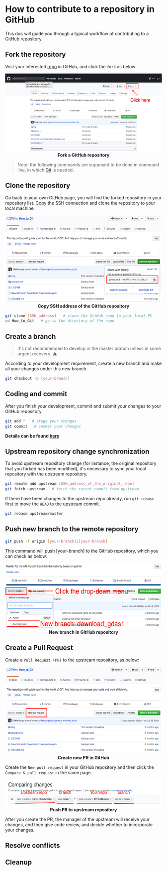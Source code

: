# How to contribute to a repository in GitHub

This doc will guide you through a typical workflow of contributing to a GitHub repository.

## Fork the repository

Visit your interested [repo](#1) in GitHub, and click the `fork` as below:

<p align='center'>
<img src='../img/GitHub_fork.png', width=550, height=250, lat='GitHub-fork'>
<br>
<b>Fork a GitHub repository</b>

> Note: the following commands are supposed to be done in command line, in which [Git](#2) is needed.

## Clone the repository

Go back to your own GitHub page, you will find the forked repository in your repository list. Copy the SSH connection and clone the repository to your local machine.

<p align='center'>
<img src='../img/GitHub_SSH_address.png', width=550, height=280, lat='SSH_addr'>
<br>
<b>Copy SSH address of the GitHub repository</b>

```bash
git clone [SSH_address]   # clone the GitHub repo to your local PC
cd How_to_Git   # go to the directory of the repo
```

## Create a branch

> It's not recommended to develop in the master branch unless in some urgent recovery. :warning:

According to your development requirement, create a new branch and make all your changes under this new branch.

```bash
git checkout -b [your-branch]
```

## Coding and commit

After you finish your development, commit and submit your changes to your GitHub repository.

```bash
git add *   # stage your changes
git commit   # commit your changes
```

**Details can be found [here](../README.md)**

## Upstream repository change synchronization

To avoid upstream repository change (for instance, the original repository that you forked has been modified), it's necessary to sync your local repository with the upstream repository.

```bash
git remote add upstream [SSH_address_of_the_original_repo]
git fetch upstream   # fetch the recent commit from upstream
```

If there have been changes to the upstream repo already, run `git rebase` first to move the `HEAD` to the upstream commit.

```bash
git rebase upstream/master
```

## Push new branch to the remote repository

```bash
git push -f origin [your-branch]:[your-branch]
```

This command will push [your-branch] to the GitHub repository, which you can check as below:

<p align='center'>
<img src='../img/GitHub_new_branch.png', width=550, height=210, lat='new_branch'>
<br>
<b>New branch in GitHub repository</b>

## Create a Pull Request

Create a `Pull Request (PR)` to the upstream repository, as below:

<p align='center'>
<img src='../img/GitHub_create_PR.png', width=550, height=280, lat='create_PR'>
<br>
<b>Create new PR in GitHub</b>

Create the `New pull request` in your GitHub repository and then click the `Compare & pull request` in the same page.

<p align='center'>
<img src='../img/GitHub_push_PR.png', width=550, height=85, lat='Push_PR'>
<br>
<b>Push PR to upstream repository</b>

After you create the PR, the manager of the upstream will receive your changes, and then give code review, and decide whether to incorporate your changes.

## Resolve conflicts

## Cleanup

[1]: https://github.com/ZPYin/How_to_Git
[2]: https://git-scm.com/
